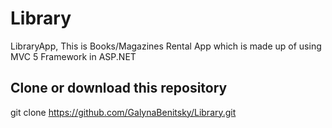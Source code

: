 # Library

LibraryApp, This is Books/Magazines Rental App which is made up of using MVC 5 Framework in ASP.NET

## Clone or download this repository
git clone https://github.com/GalynaBenitsky/Library.git
